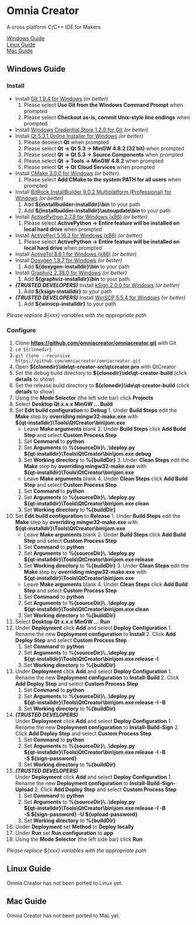 Omnia Creator
=============

A cross platform C/C++ IDE for Makers

[Windows Guide](#windows-guide)  
[Linux Guide](#linux-guide)  
[Mac Guide](#mac-guide)

Windows Guide
-------------

### Install

* Install [Git 1.9.4 for Windows](http://git-scm.com/download/win/) *(or better)*
  1. Please select **Use Git from the Windows Command Prompt** when prompted
  2. Please select **Checkout as-is, commit Unix-style line endings** when prompted
* Install [Windows Credential Store 1.2.0 for Git](http://gitcredentialstore.codeplex.com/) *(or better)*
* Install [Qt 5.3.1 Online Installer for Windows](http://qt-project.org/downloads/) *(or better)*
  1. Please deselect **Qt** when prompted
  2. Please select **Qt -> Qt 5.3 -> MinGW 4.8.2 (32 bit)** when prompted
  3. Please select **Qt -> Qt 5.3 -> Source Components** when prompted
  4. Please select **Qt -> Tools -> MinGW 4.8.2** when prompted
  5. Please select **Qt -> Qt Cloud Services** when prompted
* Install [CMake 3.0.0 for Windows](http://www.cmake.org/cmake/resources/software.html) *(or better)*
  1. Please select **Add CMake to the system PATH for all users** when prompted
* Install [BitRock InstallBuilder 9.0.2 Multiplatform (Professional) for Windows](http://installbuilder.bitrock.com/download-installbuilder-for-qt-step-2.html) *(or better)*
  1. Add **${installbuilder-installdir}\bin** to your path
  2. Add **${installbuilder-installdir}\autoupdate\bin** to your path
* Install [ActivePython 2.7.8 for Windows (x86)](http://www.activestate.com/activepython/downloads/) *(or better)*
  1. Please select **ActivePython -> Entire feature will be installed on local hard drive** when prompted
* Install [ActivePerl 5.16.3 for Windows (x86)](http://www.activestate.com/activeperl/downloads/) *(or better)*
  1. Please select **ActivePython -> Entire feature will be installed on local hard drive** when prompted
* Install [ActiveTcl 8.6.1 for Windows (x86)](http://www.activestate.com/activetcl/downloads/) *(or better)*
* Install [Doxygen 1.8.7 for Windows](http://www.stack.nl/~dimitri/doxygen/download.html) *(or better)*
  1. Add **${doxygen-installdir}\bin** to your path
* Install [Graphviz 2.38.0 for Windows](http://www.graphviz.org/Download_windows.php) *(or better)*
  1. Add **${graphviz-installdir}\bin** to your path
* ***(TRUSTED DEVELOPERS)*** Install [kSign 2.0.0 for Windows](http://codesigning.ksoftware.net) *(or better)*
  1. Add **${ksign-installdir}** to your path
* ***(TRUSTED DEVELOPERS)*** Install [WinSCP 5.5.4 for Windows](http://winscp.net/eng/download.php#download2) *(or better)*
  1. Add **${winscp-installdir}** to your path

*Please replace ${xxx} variables with the appropriate path*

### Configure

1. Clone **https://github.com/omniacreator/omniacreator.git** with Git
  1. `cd ${clonedir}`
  2. `git clone --recursive https://github.com/omniacreator/omniacreator.git`
2. Open **${clonedir}\\ide\qt-creator-src\qtcreator.pro** with QtCreator
  1. Set the debug build directory to **${clonedir}\\ide\qt-creator-build** (click **details** to show)
  2. Set the release build directory to **${clonedir}\\ide\qt-creator-build** (click **details** to show)
3. Using the **Mode Selector** (the left side bar) click **Projects**
4. Select **Desktop Qt x.x.x MinGW ... Build**
  1. Set **Edit build configuration** to **Debug**
    1. Under **Build Steps** edit the **Make** step by **overriding mingw32-make.exe** with  
    **${qt-installdir}\\Tools\QtCreator\bin\jom.exe**
      * Leave **Make arguments** blank
    2. Under **Build Steps** click **Add Build Step** and select **Custom Process Step**
      1. Set **Command** to **python**
      2. Set **Arguments** to **%{sourceDir}\\..\deploy.py**  
      **${qt-installdir}\\Tools\QtCreator\bin\jom.exe debug**
      3. Set **Working directory** to **%{buildDir}**
    3. Under **Clean Steps** edit the **Make** step by **overriding mingw32-make.exe** with  
    **${qt-installdir}\\Tools\QtCreator\bin\jom.exe**
      * Leave **Make arguments** blank
    4. Under **Clean Steps** click **Add Build Step** and select **Custom Process Step**
      1. Set **Command** to **python**
      2. Set **Arguments** to **%{sourceDir}\\..\deploy.py**  
      **${qt-installdir}\\Tools\QtCreator\bin\jom.exe clean**
      3. Set **Working directory** to **%{buildDir}**
  2. Set **Edit build configuration** to **Release**
    1. Under **Build Steps** edit the **Make** step by **overriding mingw32-make.exe** with  
    **${qt-installdir}\\Tools\QtCreator\bin\jom.exe**
      * Leave **Make arguments** blank
    2. Under **Build Steps** click **Add Build Step** and select **Custom Process Step**
      1. Set **Command** to **python**
      2. Set **Arguments** to **%{sourceDir}\\..\deploy.py**  
      **${qt-installdir}\\Tools\QtCreator\bin\jom.exe release**
      3. Set **Working directory** to **%{buildDir}**
    3. Under **Clean Steps** edit the **Make** step by **overriding mingw32-make.exe** with  
    **${qt-installdir}\\Tools\QtCreator\bin\jom.exe**
      * Leave **Make arguments** blank
    4. Under **Clean Steps** click **Add Build Step** and select **Custom Process Step**
      1. Set **Command** to **python**
      2. Set **Arguments** to **%{sourceDir}\\..\deploy.py**  
      **${qt-installdir}\\Tools\QtCreator\bin\jom.exe clean**
      3. Set **Working directory** to **%{buildDir}**
5. Select **Desktop Qt x.x.x MinGW ... Run**
  1. Under **Deployment** click **Add** and select **Deploy Configuration**
    1. Rename the new **Deployment configuration** to **Install**
    2. Click **Add Deploy Step** and select **Custom Process Step**
      1. Set **Command** to **python**
      2. Set **Arguments** to **%{sourceDir}\\..\deploy.py**  
      **${qt-installdir}\\Tools\QtCreator\bin\jom.exe release -I**
      3. Set **Working directory** to **%{buildDir}**
  2. Under **Deployment** click **Add** and select **Deploy Configuration**
    1. Rename the new **Deployment configuration** to **Install-Build**
    2. Click **Add Deploy Step** and select **Custom Process Step**
      1. Set **Command** to **python**
      2. Set **Arguments** to **%{sourceDir}\\..\deploy.py**  
      **${qt-installdir}\\Tools\QtCreator\bin\jom.exe release -I -B**
      3. Set **Working directory** to **%{buildDir}**
  3. ***(TRUSTED DEVELOPERS)***  
  Under **Deployment** click **Add** and select **Deploy Configuration**
    1. Rename the new **Deployment configuration** to **Install-Build-Sign**
    2. Click **Add Deploy Step** and select **Custom Process Step**
      1. Set **Command** to **python**
      2. Set **Arguments** to **%{sourceDir}\\..\deploy.py**  
      **${qt-installdir}\\Tools\QtCreator\bin\jom.exe release -I -B**  
      **-S ${sign-password}**
      3. Set **Working directory** to **%{buildDir}**
  4. ***(TRUSTED DEVELOPERS)***  
  Under **Deployment** click **Add** and select **Deploy Configuration**
    1. Rename the new **Deployment configuration** to **Install-Build-Sign-Upload**
    2. Click **Add Deploy Step** and select **Custom Process Step**
      1. Set **Command** to **python**
      2. Set **Arguments** to **%{sourceDir}\\..\deploy.py**  
      **${qt-installdir}\\Tools\QtCreator\bin\jom.exe release -I -B**  
      **-S ${sign-password} -U ${upload-password}**
      3. Set **Working directory** to **%{buildDir}**
  5. Under **Deployment** set **Method** to **Deploy locally**
  6. Under **Run** set **Run configuration** to **app**
6. Using the **Mode Selector** (the left side bar) click **Run**

*Please replace ${xxx} variables with the appropriate path*

Linux Guide
-----------

Omnia Creator has not been ported to Linux yet.

Mac Guide
---------

Omnia Creator has not been ported to Mac yet.
